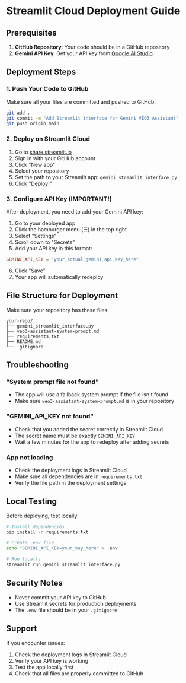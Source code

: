 # Streamlit Cloud Deployment Guide

## Prerequisites

1. **GitHub Repository**: Your code should be in a GitHub repository
2. **Gemini API Key**: Get your API key from [Google AI Studio](https://aistudio.google.com/)

## Deployment Steps

### 1. Push Your Code to GitHub

Make sure all your files are committed and pushed to GitHub:

```bash
git add .
git commit -m "Add Streamlit interface for Gemini VEO3 Assistant"
git push origin main
```

### 2. Deploy on Streamlit Cloud

1. Go to [share.streamlit.io](https://share.streamlit.io/)
2. Sign in with your GitHub account
3. Click "New app"
4. Select your repository
5. Set the path to your Streamlit app: `gemini_streamlit_interface.py`
6. Click "Deploy!"

### 3. Configure API Key (IMPORTANT!)

After deployment, you need to add your Gemini API key:

1. Go to your deployed app
2. Click the hamburger menu (☰) in the top right
3. Select "Settings"
4. Scroll down to "Secrets"
5. Add your API key in this format:

```toml
GEMINI_API_KEY = "your_actual_gemini_api_key_here"
```

6. Click "Save"
7. Your app will automatically redeploy

## File Structure for Deployment

Make sure your repository has these files:

```
your-repo/
├── gemini_streamlit_interface.py
├── veo3-assistant-system-prompt.md
├── requirements.txt
├── README.md
└── .gitignore
```

## Troubleshooting

### "System prompt file not found"
- The app will use a fallback system prompt if the file isn't found
- Make sure `veo3-assistant-system-prompt.md` is in your repository

### "GEMINI_API_KEY not found"
- Check that you added the secret correctly in Streamlit Cloud
- The secret name must be exactly `GEMINI_API_KEY`
- Wait a few minutes for the app to redeploy after adding secrets

### App not loading
- Check the deployment logs in Streamlit Cloud
- Make sure all dependencies are in `requirements.txt`
- Verify the file path in the deployment settings

## Local Testing

Before deploying, test locally:

```bash
# Install dependencies
pip install -r requirements.txt

# Create .env file
echo "GEMINI_API_KEY=your_key_here" > .env

# Run locally
streamlit run gemini_streamlit_interface.py
```

## Security Notes

- Never commit your API key to GitHub
- Use Streamlit secrets for production deployments
- The `.env` file should be in your `.gitignore`

## Support

If you encounter issues:
1. Check the deployment logs in Streamlit Cloud
2. Verify your API key is working
3. Test the app locally first
4. Check that all files are properly committed to GitHub 